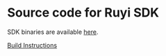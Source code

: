 # Source code for Ruyi SDK

SDK binaries are available [here](https://dev.playruyi.com/udownloadslist/SDK).

[Build Instructions](https://bitbucket.org/playruyi/docs/src/master/docs/en/topics/build_sdk_source.md)